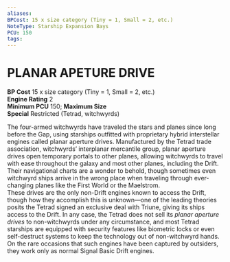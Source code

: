 ```yaml
---
aliases: 
BPCost: 15 x size category (Tiny = 1, Small = 2, etc.)
NoteType: Starship Expansion Bays
PCU: 150
tags: 
---
```

# PLANAR APETURE DRIVE
**BP Cost** 15 x size category (Tiny = 1, Small = 2, etc.)  
**Engine Rating** 2  
**Minimum PCU** 150; **Maximum Size**  
**Special** Restricted (Tetrad, witchwyrds)  
  
The four-armed witchwyrds have traveled the stars and planes since long before the Gap, using starships outfitted with proprietary hybrid interstellar engines called planar aperture drives. Manufactured by the Tetrad trade association, witchwyrds’ interplanar mercantile group, planar aperture drives open temporary portals to other planes, allowing witchwyrds to travel with ease throughout the galaxy and most other planes, including the Drift. Their navigational charts are a wonder to behold, though sometimes even witchwyrd ships arrive in the wrong place when traveling through ever-changing planes like the First World or the Maelstrom.  
These drives are the only non-Drift engines known to access the Drift, though how they accomplish this is unknown—one of the leading theories posits the Tetrad signed an exclusive deal with Triune, giving its ships access to the Drift. In any case, the Tetrad does not sell its _planar aperture drives_ to non-witchwyrds under any circumstance, and most Tetrad starships are equipped with security features like biometric locks or even self-destruct systems to keep the technology out of non-witchwyrd hands. On the rare occasions that such engines have been captured by outsiders, they work only as normal Signal Basic Drift engines.
